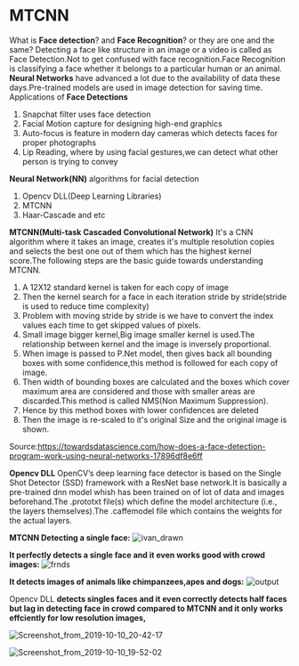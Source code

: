 # MTCNN


 What is **Face detection**? and **Face Recognition**? or they are one and the same?
            Detecting a face like structure in an image or a video is called as Face Detection.Not to get confused with face recognition.Face Recognition is classifying a face whether it belongs to a particular human or an animal.
            **Neural Networks** have advanced a lot due to the availability of data these days.Pre-trained models are used in image detection for saving time.
Applications of **Face Detections**
1. Snapchat filter uses face detection
2. Facial Motion capture for designing high-end graphics
3. Auto-focus is feature in modern day cameras which detects faces for proper photographs
4. Lip Reading, where by using facial gestures,we can detect what other person is trying to convey

**Neural Network(NN)** algorithms for facial detection
1. Opencv DLL(Deep Learning Libraries)
2. MTCNN
3. Haar-Cascade and etc

**MTCNN(Multi-task Cascaded Convolutional Network)**
      It's a CNN algorithm where it takes an image, creates it's multiple resolution copies and selects the best one out of them which has the highest kernel score.The following steps are the basic guide towards understanding MTCNN.
1. A 12X12 standard kernel is taken for each copy of image
2. Then the kernel search for a face in each iteration stride by stride(stride is used to reduce time complexity)
3. Problem with moving stride by stride is we have to convert the index values each time to get skipped values of pixels.
4. Small image bigger kernel,Big image smaller kernel is used.The relationship between kernel and the image is inversely proportional.
5. When image is passed to P.Net model, then gives back all bounding boxes with some confidence,this  method is followed for each copy of image.  
6. Then width of bounding boxes are calculated and the boxes which cover maximum area are considered and those with smaller areas are discarded.This method is called NMS(Non Maximum Suppression).
7. Hence by this method boxes with lower confidences are deleted
8. Then the image is re-scaled to it's original Size and the original image is shown.

Source:https://towardsdatascience.com/how-does-a-face-detection-program-work-using-neural-networks-17896df8e6ff

**Opencv DLL**
      OpenCV’s deep learning face detector is based on the Single Shot Detector (SSD) framework with a ResNet base network.It is basically a pre-trained dnn model whish has been trained on of lot of data and images beforehand.The .prototxt file(s) which define the model architecture (i.e., the layers themselves).The .caffemodel file which contains the weights for the actual layers.

**MTCNN Detecting a single face:**
![ivan_drawn](/uploads/aa2d08c8aa2978508a2d3670bb004e1b/ivan_drawn.jpg)

**It perfectly detects a single face and it even works good with crowd images:**
![frnds](/uploads/c557e8eadbf6230a49d5a803eb291b4a/frnds.jpg)


**It detects images of animals like chimpanzees,apes and dogs:**
![output](/uploads/12bb6e9afc8972ad66fb0eee61ff2ed6/output.jpg)


Opencv DLL 
          **detects singles faces and it even correctly detects half faces but lag in detecting face in crowd compared to MTCNN and it only works effciently for low resolution images,**

![Screenshot_from_2019-10-10_20-42-17](/uploads/948df141c796651da2ee4d2f2cd8430c/Screenshot_from_2019-10-10_20-42-17.png)

![Screenshot_from_2019-10-10_19-52-02](/uploads/50e28ba3762dd70966cfa03cdc7c3206/Screenshot_from_2019-10-10_19-52-02.png)
